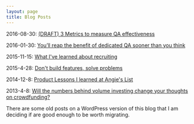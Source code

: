 ```yaml
---
layout: page
title: Blog Posts
---
```


2016-08-30: [(DRAFT) 3 Metrics to measure QA effectiveness](/qa-metrics)

2016-01-30: [You’ll reap the benefit of dedicated QA sooner than you think](/dedicated-qa)

2015-11-15: [What I've learned about recruiting](/recruiting)

2015-4-28: [Don't build features, solve problems](/solve-problems)

2014-12-8: [Product Lessons I learned at Angie's List](/product-lessons-angies-list/)

2013-4-8: [Will the numbers behind volume investing change your thoughts on crowdfunding?](/crowdfunding)

There are some old posts on a WordPress version of this blog that I am deciding if are good enough to be worth migrating.
